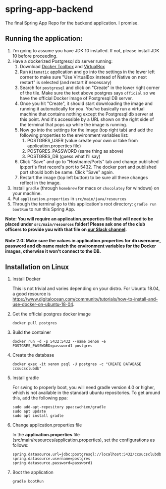 # spring-app-backend
The final Spring App Repo for the backend application. I promise.


## Running the application:
1. I'm going to assume you have JDK 10 installed. If not, please install JDK 10 before proceeding.
2. Have a dockerized Postgresql db server running:
    1. Download [Docker Toolbox](https://docs.docker.com/toolbox/) and [VirtualBox](https://www.virtualbox.org/)
    2. Run `Kitematic` application and go into the settings in the lower left corner to make sure 
       "Use VirtualBox instead of Native on next restart" is selected (and restart if necessary)
    3. Search for `postgresql` and click on "Create" in the lower right corner of the tile. 
       Make sure the text above postgres says `official` so we have the official Docker image of Postgresql DB server.
    4. Once you hit "Create", it should start downloading the image and running it automatically for you. 
       You've basically run a virtual machine that contains nothing except the Postgresql db server at this point. And it's accessible by a URL shown on the right side of the terminal that pops up while the image is running.
    5. Now go into the settings for the image (top right tab) and add the following properties to the environment variables list:
        1. POSTGRES_USER (value create your own or take from application.properties file)
        2. POSTGRES_PASSWORD (same thing as above)
        3. POSTGRES_DB (guess what I'll say)
    6. Click "Save" and go to "Hostname/Ports" tab and change published ip:port's first record's port to 5432. The docker port and published port should both be same. Click "Save" again.
    7. Restart the image (top left button) to be sure all these changes reflect in the image.
3. Install `gradle` (through `homebrew` for macs or `chocolatey` for windows) on your machine.
4. Put `application.properties` in `src/main/java/resources`
4. Through the terminal go to this application's root directory: `gradle run bootRun` to run this Spring App.

__Note: You will require an application.properties file that will need to be placed under `src/main/resources` folder! 
Please ask one of the club officers to provide you with that file on [our Slack channel](ccsu-project-xenon.slack.com).__

#### __Note 2.0: Make sure the values in application.properties for db username, password and db name match the environment variables for the Docker images, otherwise it won't connect to the DB.__ 


## Installation on Linux
1. Install Docker

   This is not trivial and varies depending on your distro. For Ubuntu 18.04, a good resource is https://www.digitalocean.com/community/tutorials/how-to-install-and-use-docker-on-ubuntu-18-04.
   
   
    
2. Get the official postgres docker image
    
    `docker pull postgres`
    
    
3. Build the container

    `docker run -d -p 5432:5432 --name xenon -e POSTGRES_PASSWORD=password1 postgres`
    
    
4. Create the database

    `docker exec -it xenon psql -U postgres -c "CREATE DATABASE ccsucsclubdb"`


5. Install gradle

   For swing to properly boot, you will need gradle version 4.0 or higher, which is not available in the standard ubuntu repositories. To get around this, add the following ppa:
    ```
    sudo add-apt-repository ppa:cwchien/gradle
    sudo apt update
    sudo apt install gradle
    ```
    
    
6. Change application.properties file

   In the **application.properties** file (src/main/resources/application.properties), set the configurations as follows:
    ```
    spring.datasource.url=jdbc:postgresql://localhost:5432/ccsucsclubdb
    spring.datasource.username=postgres
    spring.datasource.password=password1
    ```
    
    
7. Boot the application

    `gradle bootRun`
